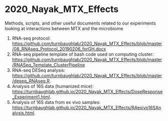 # 2020_Nayak_MTX_Effects

Methods, scripts, and other useful documents related to our experiments looking at interactions between MTX and the microbiome

1. RNA-seq protocol: https://github.com/turnbaughlab/2020_Nayak_MTX_Effects/blob/master/08_RNAseq_Protocol_20190206_forGH.docx  
2. RNA-seq pipeline template of bash code used on computing cluster: https://github.com/turnbaughlab/2020_Nayak_MTX_Effects/blob/master/RNASeq_Template_ClusterPipeline
3. RNA-seq DESeq analysis: https://github.com/turnbaughlab/2020_Nayak_MTX_Effects/blob/master/deseq_RNAseq.R. 
4. Analysis of 16S data (humanized mice): https://turnbaughlab.github.io/2020_Nayak_MTX_Effects/DoseResponse_Experiment1.html. 
5. Analysis of 16S data from ex vivo samples: https://turnbaughlab.github.io/2020_Nayak_MTX_Effects/RAexivo16SAnalysis.html. 
